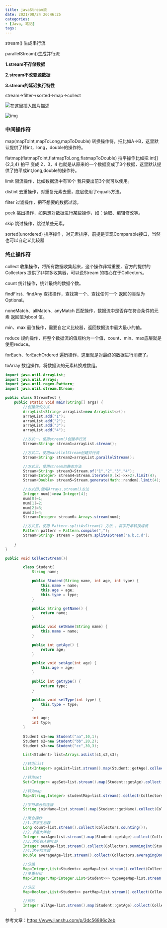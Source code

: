 ```yaml
---
title: javaStream流
date: 2021/08/24 20:46:25
categories:
- [Java, 笔记]
tags:
---
```




stream() 生成串行流

parallelStream()生成并行流

**1.stream不存储数据**

**2.stream不改变源数据**

**3.stream的延迟执行特性**

stream->filter->sorted->map->collect

![在这里插入图片描述](https://img-blog.csdnimg.cn/2020110911333574.png?x-oss-process=image/watermark,type_ZmFuZ3poZW5naGVpdGk,shadow_10,text_aHR0cHM6Ly9ibG9nLmNzZG4ubmV0L211X3dpbmQ=,size_16,color_FFFFFF,t_70#pic_center)

![img](https://img-blog.csdnimg.cn/20181223012834784.png?x-oss-process=image/watermark,type_ZmFuZ3poZW5naGVpdGk,shadow_10,text_aHR0cHM6Ly9ibG9nLmNzZG4ubmV0L3lfa195,size_16,color_FFFFFF,t_70)

### 中间操作符

map(mapToInt,mapToLong,mapToDouble) 转换操作符，把比如A->B，这里默认提供了转int，long，double的操作符。

flatmap(flatmapToInt,flatmapToLong,flatmapToDouble) 拍平操作比如把 int[]{2,3,4} 拍平 变成 2，3，4 也就是从原来的一个数据变成了3个数据，这里默认提供了拍平成int,long,double的操作符。

limit 限流操作，比如数据流中有10个 我只要出前3个就可以使用。

distint 去重操作，对重复元素去重，底层使用了equals方法。

filter 过滤操作，把不想要的数据过滤。

peek 挑出操作，如果想对数据进行某些操作，如：读取、编辑修改等。

skip 跳过操作，跳过某些元素。

sorted(unordered) 排序操作，对元素排序，前提是实现Comparable接口，当然也可以自定义比较器

### 终止操作符

collect 收集操作，将所有数据收集起来，这个操作非常重要，官方的提供的Collectors 提供了非常多收集器，可以说Stream 的核心在于Collectors。

count 统计操作，统计最终的数据个数。

findFirst、findAny 查找操作，查找第一个、查找任何一个 返回的类型为Optional。

noneMatch、allMatch、anyMatch 匹配操作，数据流中是否存在符合条件的元素 返回值为bool 值。

min、max 最值操作，需要自定义比较器，返回数据流中最大最小的值。

reduce 规约操作，将整个数据流的值规约为一个值，count、min、max底层就是使用reduce。

forEach、forEachOrdered 遍历操作，这里就是对最终的数据进行消费了。

toArray 数组操作，将数据流的元素转换成数组。

```java
import java.util.ArrayList;
import java.util.Arrays;
import java.util.regex.Pattern;
import java.util.stream.Stream;

public class StreamTest {
    public static void main(String[] args) {
        //创建流的方式
        ArrayList<String> arrayList=new ArrayList<>();
        arrayList.add("1");
        arrayList.add("2");
        arrayList.add("3");
        arrayList.add("4");

        //方式一，使用stream()创建串行流
        Stream<String> stream1=arrayList.stream();

        //方式二，使用parallelStream创建并行流
        Stream<String> stream2=arrayList.parallelStream();

        //方式三，使用stream的静态方法
        Stream<String> stream3=Stream.of("1","2","3","4");
        Stream<Integer> stream4=Stream.iterate(0,(x)->x+2).limit(4);
        Stream<Double> stream5=Stream.generate(Math::random).limit(4);

        //方式四,使用Arrays.stream()方法
        Integer num[]=new Integer[4];
        num[0]=1;
        num[1]=2;
        num[2]=3;
        num[3]=4;
        Stream<Integer> stream6= Arrays.stream(num);

        //方式五，使用 Pattern.splitAsStream() 方法 ，将字符串转换成流
        Pattern pattern = Pattern.compile(",");
        Stream<String> stream = pattern.splitAsStream("a,b,c,d");
        
    }
}

```

```java
public void CollectStream(){

        class Student{
            String name;

            public Student(String name, int age, int type) {
                this.name = name;
                this.age = age;
                this.type = type;
            }

            public String getName() {
                return name;
            }

            public void setName(String name) {
                this.name = name;
            }

            public int getAge() {
                return age;
            }

            public void setAge(int age) {
                this.age = age;
            }

            public int getType() {
                return type;
            }

            public void setType(int type) {
                this.type = type;
            }

            int age;
            int type;
        }
        
        Student s1=new Student("aa",10,1);
        Student s2=new Student("bb",20,2);
        Student s3=new Student("cc",30,3);

        List<Student> list=Arrays.asList(s1,s2,s3);

        //转为list
        List<Integer> ageList=list.stream().map(Student::getAge).collect(Collectors.toList());

        //转为set
        Set<Integer> ageSet=list.stream().map(Student::getAge).collect(Collectors.toSet());

        //转为map
        Map<String,Integer> studentMap=list.stream().collect(Collectors.toMap(Student::getName,Student::getAge));

        //字符串分割连接
        String joinName=list.stream().map(Student::getName).collect(Collectors.joining(",","(",")"));

        //聚合操作
        //1.求学生总数
        Long count=list.stream().collect(Collectors.counting());
        //2.求最大年龄
        Integer maxAge=list.stream().map(Student::getAge).collect(Collectors.maxBy(Integer::compare)).get();
        //3.求所有人的年龄
        Integer sumAge=list.stream().collect(Collectors.summingInt(Student::getAge));
        //4.求平均年龄
        Double averageAge=list.stream().collect(Collectors.averagingDouble(Student::getAge));

        //分组
        Map<Integer,List<Student>> ageMap=list.stream().collect(Collectors.groupingBy(Student::getAge));
        //多重分组
        Map<Integer,Map<Integer,List<Student>>> typeAgeMap=list.stream().collect(Collectors.groupingBy(Student::getType,Collectors.groupingBy(Student::getAge)));

        //分区
        Map<Boolean,List<Student>> partMap=list.stream().collect(Collectors.partitioningBy(v->v.getAge()>5));

        //规约
        Integer allAge=list.stream().map(Student::getAge).collect(Collectors.reducing(Integer::sum)).get();
    }
```





参考文章：https://www.jianshu.com/p/3dc56886c2eb
